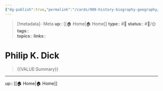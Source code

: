 ```yaml
---
{"dg-publish":true,"permalink":"/cards/900-history-biography-geography/biography/philip-k-dick/","title":"Philip K. Dick"}
---
```


> [!metadata]- Meta
> **up**:: [[🏠 Home\|🏠 Home]]
> **type**:: #📝 
> **status**:: #📝/🌞
> **tags**::  
> **topics**:: 
> **links**::


# Philip K. Dick

> {{VALUE:Summary}}




---
up:: [[🏠 Home\|🏠 Home]]

